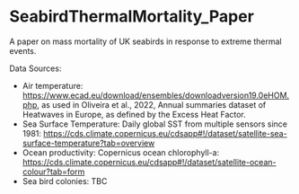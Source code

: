 # SeabirdThermalMortality_Paper
A paper on mass mortality of UK seabirds in response to extreme thermal events.

Data Sources:
  - Air temperature: https://www.ecad.eu/download/ensembles/downloadversion19.0eHOM.php, as used in Oliveira et al., 2022, Annual summaries dataset of Heatwaves in Europe, as defined by the Excess Heat Factor.
  - Sea Surface Temperature: Daily global SST from multiple sensors since 1981: https://cds.climate.copernicus.eu/cdsapp#!/dataset/satellite-sea-surface-temperature?tab=overview
  - Ocean productivity: Copernicus ocean chlorophyll-a: https://cds.climate.copernicus.eu/cdsapp#!/dataset/satellite-ocean-colour?tab=form
  - Sea bird colonies: TBC
